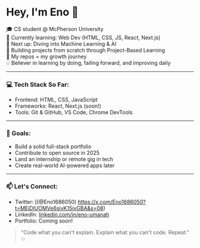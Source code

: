 # Hey, I'm Eno 👋

🎓 CS student @ McPherson University  
🌱 Currently learning: Web Dev (HTML, CSS, JS, React, Next.js)  
🧠 Next up: Diving into Machine Learning & AI  
🔨 Building projects from scratch through Project-Based Learning  
📁 My repos = my growth journey  
💡 Believer in learning by doing, failing forward, and improving daily  

---

### 💻 Tech Stack So Far:
- Frontend: HTML, CSS, JavaScript
- Frameworks: React, Next.js (soon!)
- Tools: Git & GitHub, VS Code, Chrome DevTools

---

### 🎯 Goals:
- Build a solid full-stack portfolio
- Contribute to open source in 2025
- Land an internship or remote gig in tech
- Create real-world AI-powered apps later

---

### 📫 Let's Connect:
- Twitter: [(@Eno1686050) https://x.com/Eno1686050?t=MEjDlUOMVe6sivK15ivGBA&s=08)
- LinkedIn: [linkedin.com/in/eno-umanah](https://www.linkedin.com/in/eno-umanah?utm_source=share&utm_campaign=share_via&utm_content=profile&utm_medium=android_app)
- Portfolio: Coming soon!

> "Code what you can't explain. Explain what you can't code. Repeat." 💥
